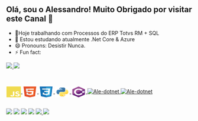 ## Olá, sou o Alessandro! Muito Obrigado por visitar este Canal 👋

- 🔭Hoje trabalhando com Processos do ERP Totvs RM + SQL
- 🌱 Estou estudando atualmente .Net Core & Azure
- 😄 Pronouns: Desistir Nunca.
- ⚡ Fun fact: 

 <div>
  <a href="https://github.com/alessandrotvs">
  <img height="180em" src="https://github-readme-stats.vercel.app/api?username=alessandrotvs&show_icons=true&theme=onedark&include_all_commits=true&count_private=true"/>
  <img height="180em" src="https://github-readme-stats.vercel.app/api/top-langs/?username=alessandrotvs&layout=compact&langs_count=7&theme=onedark"/>
</div>
  
##
  <div>
   <div style="display: inline_block"><br>
  <img align="center" alt="Ale-Js" height="30" width="40" src="https://raw.githubusercontent.com/devicons/devicon/master/icons/javascript/javascript-plain.svg">
  <img align="center" alt="Ale-HTML" height="30" width="40" src="https://raw.githubusercontent.com/devicons/devicon/master/icons/html5/html5-original.svg">
  <img align="center" alt="Ale-CSS" height="30" width="40" src="https://raw.githubusercontent.com/devicons/devicon/master/icons/css3/css3-original.svg">
  <img align="center" alt="Ale-Python" height="30" width="40" src="https://raw.githubusercontent.com/devicons/devicon/master/icons/python/python-original.svg">
  <img align="center" alt="Ale-Csharp" height="30" width="40" src="https://raw.githubusercontent.com/devicons/devicon/master/icons/csharp/csharp-original.svg">
  <img aling="center" alt="Ale-dotnet" height="50" width="70" src="https://img.shields.io/badge/.NET-5C2D91?style=for-the-badge&logo=.net&logoColor=white">
  <img aling="center" alt="Ale-dotnet" height="30" width="110" src="https://img.shields.io/badge/Microsoft_SQL_Server-CC2927?style=for-the-badge&logo=microsoft-sql-server&logoColor=white">
</div>

##
<div>
  <a href="mailto:guapirarunners@gmail.com"><img src= "https://img.shields.io/badge/Gmail-D14836?style=for-the-badge&logo=gmail&logoColor=white"></a>
  <a href="https://www.tiktok.com/@alessandro.corredor"><img src="https://img.shields.io/badge/TikTok-000000?style=for-the-badge&logo=tiktok&logoColor=white"></a>
  <a href="https://www.instagram.com/guapirarunners/"><img src="https://img.shields.io/badge/Instagram-E4405F?style=for-the-badge&logo=instagram&logoColor=white"></a>
  <a href="https://www.youtube.com/channel/UC84K6IJ4Akqjl3H1sCrT1_A"><img src="https://img.shields.io/badge/YouTube-FF0000?style=for-the-badge&logo=youtube&logoColor=white"></a>
  <a href="  <img src= "https://img.shields.io/badge/Discord-7289DA?style=for-the-badge&logo=discord&logoColor=white">
  <a href="https://twitter.com/alessandrotvs"> <img src="https://img.shields.io/badge/Twitter-1DA1F2?style=for-the-badge&logo=twitter&logoColor=white">
  <a href="https://www.linkedin.com/in/alessandro-tadeu-santos"> <img src="https://img.shields.io/badge/LinkedIn-0077B5?style=for-the-badge&logo=linkedin&logoColor=white"></a>
                                                                                                                     
</div>
